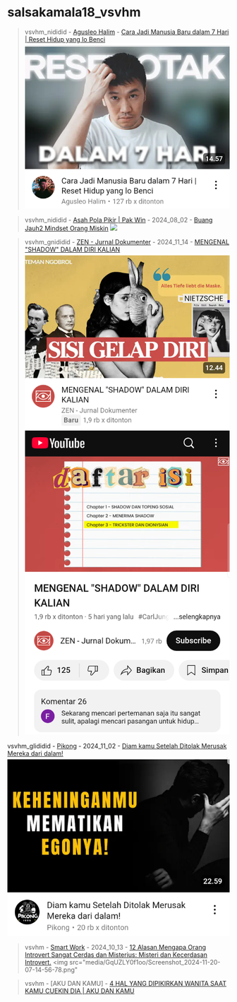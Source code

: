 # salsakamala18_vsvhm
> vsvhm_nididid - [Agusleo Halim](https://m.youtube.com/@AgusleoHalim) - [Cara Jadi Manusia Baru dalam 7 Hari | Reset Hidup yang lo Benci](https://youtu.be/gPdKGv9ZuAU) <img src="media/gPdKGv9ZuAU/Screenshot_2024-11-12-21-11-46-22.png">


> vsvhm_nididid - [Asah Pola Pikir | Pak Win](https://m.youtube.com/@ASAHPOLAPIKIR) - 2024_08_02 - [Buang Jauh2 Mindset Orang Miskin](https://youtu.be/tnCrA6CCYkM) <img src="media/tnCrA6CCYkM/">


> vsvhm_gnididid - [ZEN - Jurnal Dokumenter](https://m.youtube.com/@JurnalDokumenter) - 2024_11_14 - [MENGENAL "SHADOW" DALAM DIRI KALIAN](https://youtu.be/N4BjUDL-yNE) <img src="media/N4BjUDL-yNE/Screenshot_2024-11-20-06-31-08-94.png"> <img src="media/N4BjUDL-yNE/Screenshot_2024-11-20-06-41-03-94.png">


vsvhm_glididid - [Pikong](https://m.youtube.com/@Pikong1996) - 2024_11_02 - [Diam kamu Setelah Ditolak Merusak Mereka dari dalam!](https://youtu.be/qjIry_YKLPw) <img src="media/qjIry_YKLPw/Screenshot_2024-11-20-07-00-44-65.png">


> vsvhm - [Smart Work](https://m.youtube.com/@SmartWorksakti) - 2024_10_13 - [12 Alasan Mengapa Orang Introvert Sangat Cerdas dan Misterius: Misteri dan Kecerdasan Introvert.](https://youtu.be/GqUZLY0f1oo) <img src="media/GqUZLY0f1oo/Screenshot_2024-11-20-07-14-56-78.png"

> vsvhm - [AKU DAN KAMU] - [4 HAL YANG DIPIKIRKAN WANITA SAAT KAMU CUEKIN DIA | AKU DAN KAMU](https://youtu.be/hF6Om3OetkM)
